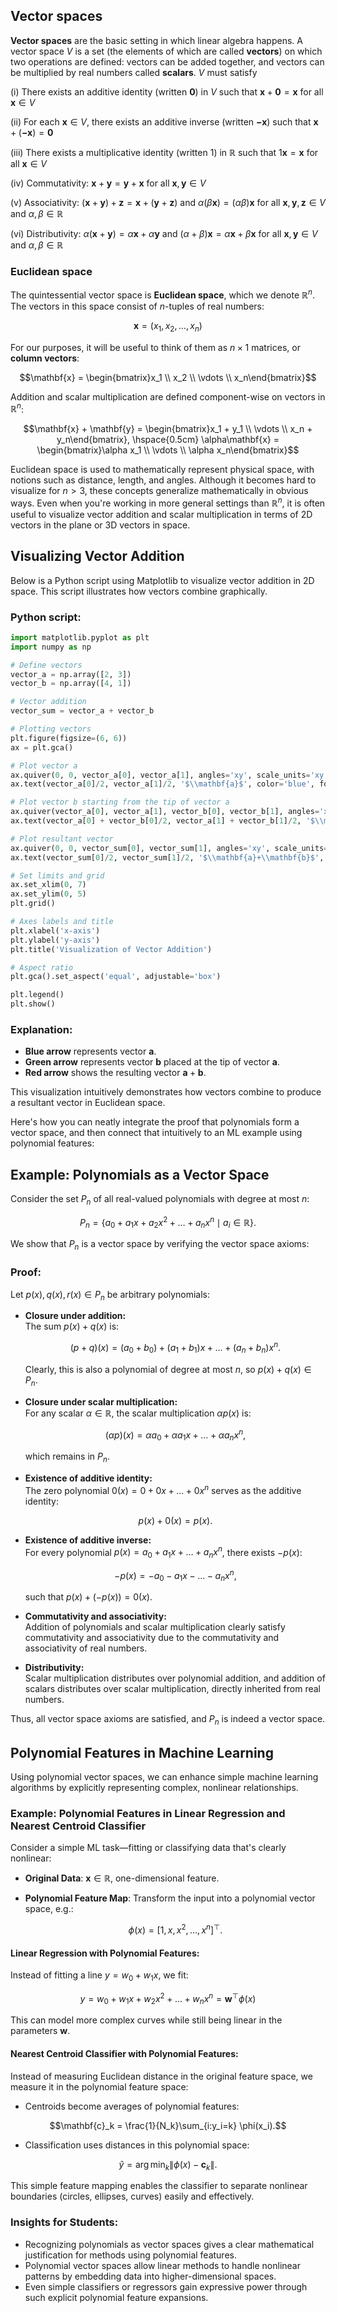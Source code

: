 ## Vector spaces

**Vector spaces** are the basic setting in which linear algebra happens.
A vector space $V$ is a set (the elements of which are called
**vectors**) on which two operations are defined: vectors can be added
together, and vectors can be multiplied by real numbers called **scalars**.
$V$ must satisfy

(i) There exists an additive identity (written $\mathbf{0}$) in $V$ such
    that $\mathbf{x}+\mathbf{0} = \mathbf{x}$ for all $\mathbf{x} \in V$

(ii) For each $\mathbf{x} \in V$, there exists an additive inverse
     (written $\mathbf{-x}$) such that
     $\mathbf{x}+(\mathbf{-x}) = \mathbf{0}$

(iii) There exists a multiplicative identity (written $1$) in
      $\mathbb{R}$ such that $1\mathbf{x} = \mathbf{x}$ for all
      $\mathbf{x} \in V$

(iv) Commutativity: $\mathbf{x}+\mathbf{y} = \mathbf{y}+\mathbf{x}$ for
     all $\mathbf{x}, \mathbf{y} \in V$

(v) Associativity:
    $(\mathbf{x}+\mathbf{y})+\mathbf{z} = \mathbf{x}+(\mathbf{y}+\mathbf{z})$
    and $\alpha(\beta\mathbf{x}) = (\alpha\beta)\mathbf{x}$ for all
    $\mathbf{x}, \mathbf{y}, \mathbf{z} \in V$ and
    $\alpha, \beta \in \mathbb{R}$

(vi) Distributivity:
     $\alpha(\mathbf{x}+\mathbf{y}) = \alpha\mathbf{x} + \alpha\mathbf{y}$
     and $(\alpha+\beta)\mathbf{x} = \alpha\mathbf{x} + \beta\mathbf{x}$
     for all $\mathbf{x}, \mathbf{y} \in V$ and
     $\alpha, \beta \in \mathbb{R}$

### Euclidean space

The quintessential vector space is **Euclidean space**, which we denote
$\mathbb{R}^n$. The vectors in this space consist of $n$-tuples of real
numbers:

$$\mathbf{x} = (x_1, x_2, \dots, x_n)$$

For our purposes, it
will be useful to think of them as $n \times 1$ matrices, or **column
vectors**:

$$\mathbf{x} = \begin{bmatrix}x_1 \\ x_2 \\ \vdots \\ x_n\end{bmatrix}$$

Addition and scalar multiplication are defined component-wise on vectors
in $\mathbb{R}^n$:

$$\mathbf{x} + \mathbf{y} = \begin{bmatrix}x_1 + y_1 \\ \vdots \\ x_n + y_n\end{bmatrix}, \hspace{0.5cm} \alpha\mathbf{x} = \begin{bmatrix}\alpha x_1 \\ \vdots \\ \alpha x_n\end{bmatrix}$$

Euclidean space is used to mathematically represent physical space, with notions such as distance, length, and angles.
Although it becomes hard to visualize for $n > 3$, these concepts generalize mathematically in obvious ways. 
Even when you're working in more general settings than $\mathbb{R}^n$, it is often useful to visualize vector addition and scalar multiplication in terms of 2D vectors in the plane or 3D vectors in space.

## Visualizing Vector Addition

Below is a Python script using Matplotlib to visualize vector addition in 2D space. This script illustrates how vectors combine graphically.

### Python script:
```python
import matplotlib.pyplot as plt
import numpy as np

# Define vectors
vector_a = np.array([2, 3])
vector_b = np.array([4, 1])

# Vector addition
vector_sum = vector_a + vector_b

# Plotting vectors
plt.figure(figsize=(6, 6))
ax = plt.gca()

# Plot vector a
ax.quiver(0, 0, vector_a[0], vector_a[1], angles='xy', scale_units='xy', scale=1, color='blue', label='$\\mathbf{a}$')
ax.text(vector_a[0]/2, vector_a[1]/2, '$\\mathbf{a}$', color='blue', fontsize=14)

# Plot vector b starting from the tip of vector a
ax.quiver(vector_a[0], vector_a[1], vector_b[0], vector_b[1], angles='xy', scale_units='xy', scale=1, color='green', label='$\\mathbf{b}$')
ax.text(vector_a[0] + vector_b[0]/2, vector_a[1] + vector_b[1]/2, '$\\mathbf{b}$', color='green', fontsize=14)

# Plot resultant vector
ax.quiver(0, 0, vector_sum[0], vector_sum[1], angles='xy', scale_units='xy', scale=1, color='red', label='$\\mathbf{a} + \\mathbf{b}$')
ax.text(vector_sum[0]/2, vector_sum[1]/2, '$\\mathbf{a}+\\mathbf{b}$', color='red', fontsize=14)

# Set limits and grid
ax.set_xlim(0, 7)
ax.set_ylim(0, 5)
plt.grid()

# Axes labels and title
plt.xlabel('x-axis')
plt.ylabel('y-axis')
plt.title('Visualization of Vector Addition')

# Aspect ratio
plt.gca().set_aspect('equal', adjustable='box')

plt.legend()
plt.show()
```

### Explanation:

- **Blue arrow** represents vector $\mathbf{a}$.
- **Green arrow** represents vector $\mathbf{b}$ placed at the tip of vector $\mathbf{a}$.
- **Red arrow** shows the resulting vector $\mathbf{a} + \mathbf{b}$.

This visualization intuitively demonstrates how vectors combine to produce a resultant vector in Euclidean space.




Here's how you can neatly integrate the proof that polynomials form a vector space, and then connect that intuitively to an ML example using polynomial features:

## Example: Polynomials as a Vector Space

Consider the set $P_n$ of all real-valued polynomials with degree at most $n$:


$$P_n = \{ a_0 + a_1x + a_2x^2 + \dots + a_nx^n \mid a_i \in \mathbb{R} \}.$$

We show that $P_n$ is a vector space by verifying the vector space axioms:

### Proof:

Let $p(x), q(x), r(x) \in P_n$ be arbitrary polynomials:

- **Closure under addition:**  
  The sum $p(x) + q(x)$ is:
  
  $$(p+q)(x) = (a_0 + b_0) + (a_1 + b_1)x + \dots + (a_n + b_n)x^n.$$
  
  Clearly, this is also a polynomial of degree at most $n$, so $p(x) + q(x) \in P_n$.

- **Closure under scalar multiplication:**  
  For any scalar $\alpha \in \mathbb{R}$, the scalar multiplication $\alpha p(x)$ is:
  
  $$(\alpha p)(x) = \alpha a_0 + \alpha a_1 x + \dots + \alpha a_n x^n,$$
  
  which remains in $P_n$.

- **Existence of additive identity:**  
  The zero polynomial $0(x) = 0 + 0x + \dots + 0x^n$ serves as the additive identity:
  
  $$p(x) + 0(x) = p(x).$$

- **Existence of additive inverse:**  
  For every polynomial $p(x) = a_0 + a_1 x + \dots + a_n x^n$, there exists $-p(x)$:
  
  $$-p(x) = -a_0 - a_1 x - \dots - a_n x^n,$$
  
  such that $p(x) + (-p(x)) = 0(x)$.

- **Commutativity and associativity:**  
  Addition of polynomials and scalar multiplication clearly satisfy commutativity and associativity due to the commutativity and associativity of real numbers.

- **Distributivity:**  
  Scalar multiplication distributes over polynomial addition, and addition of scalars distributes over scalar multiplication, directly inherited from real numbers.

Thus, all vector space axioms are satisfied, and $P_n$ is indeed a vector space.

## Polynomial Features in Machine Learning

Using polynomial vector spaces, we can enhance simple machine learning algorithms by explicitly representing complex, nonlinear relationships.

### Example: Polynomial Features in Linear Regression and Nearest Centroid Classifier

Consider a simple ML task—fitting or classifying data that's clearly nonlinear:

- **Original Data**: $\mathbf{x} \in \mathbb{R}$, one-dimensional feature.
- **Polynomial Feature Map**: Transform the input into a polynomial vector space, e.g.:
  
  $$\phi(x) = [1, x, x^2, \dots, x^n]^\top.$$

#### Linear Regression with Polynomial Features:
Instead of fitting a line $y = w_0 + w_1 x$, we fit:

$$y = w_0 + w_1 x + w_2 x^2 + \dots + w_n x^n = \mathbf{w}^\top \phi(x)$$

This can model more complex curves while still being linear in the parameters $\mathbf{w}$.

#### Nearest Centroid Classifier with Polynomial Features:
Instead of measuring Euclidean distance in the original feature space, we measure it in the polynomial feature space:

- Centroids become averages of polynomial features:

$$\mathbf{c}_k = \frac{1}{N_k}\sum_{i:y_i=k} \phi(x_i).$$

- Classification uses distances in this polynomial space:

$$\hat{y} = \arg\min_k \|\phi(x)-\mathbf{c}_k\|.$$

This simple feature mapping enables the classifier to separate nonlinear boundaries (circles, ellipses, curves) easily and effectively.


### Insights for Students:

- Recognizing polynomials as vector spaces gives a clear mathematical justification for methods using polynomial features.
- Polynomial vector spaces allow linear methods to handle nonlinear patterns by embedding data into higher-dimensional spaces.
- Even simple classifiers or regressors gain expressive power through such explicit polynomial feature expansions.
